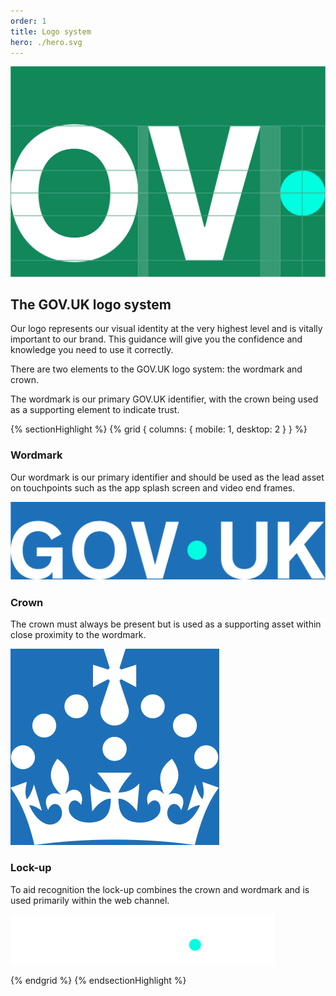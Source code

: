 ```yaml
---
order: 1
title: Logo system
hero: ./hero.svg
---
```


<div class="hero">

![TODO](./hero.svg)

</div>

## The GOV.UK logo system

Our logo represents our visual identity at the very highest level and is vitally important to our brand. This guidance will give you the confidence and knowledge you need to use it correctly.

There are two elements to the GOV.UK logo system: the wordmark and crown.

The wordmark is our primary GOV.UK identifier, with the crown being used as a supporting element to indicate trust.

{% sectionHighlight %}
{% grid { columns: { mobile: 1, desktop: 2 } } %}

<div>

### Wordmark

Our wordmark is our primary identifier and should be used as the lead asset on touchpoints such as the app splash screen and video end frames.

</div>

<div class="app-grid__cell--vertical-align-end">

![The wordmark for "GOV.UK". The dot is centred vertically and coloured in accent teal.](./logo-elements/wordmark.svg)

</div>
<div class="app-top-border">

### Crown

The crown must always be present but is used as a supporting asset within close proximity to the wordmark.

</div>

<div class="app-grid__cell--vertical-align-end app-top-border">

![The crown element of the GOV.UK logo.](./logo-elements/crown.svg)

</div>
<div class="app-top-border">

### Lock-up

To aid recognition the lock-up combines the crown and wordmark and is used primarily within the web channel.

</div>

<div class="app-grid__cell--vertical-align-end app-top-border">

![The lock-up of the crown and GOV.UK wordmark shown together.](./logo-elements/lockup.svg)

</div>

{% endgrid %}
{% endsectionHighlight %}
